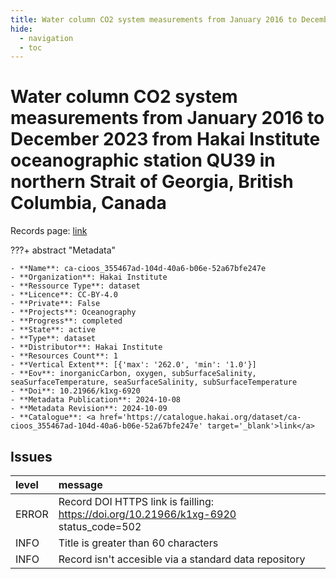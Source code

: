 ```yaml
---
title: Water column CO2 system measurements from January 2016 to December 2023 from Hakai Institute oceanographic station QU39 in northern Strait of Georgia, British Columbia, Canada
hide:
  - navigation
  - toc
---
```


# Water column CO2 system measurements from January 2016 to December 2023 from Hakai Institute oceanographic station QU39 in northern Strait of Georgia, British Columbia, Canada

Records page: <a href='https://catalogue.hakai.org/dataset/ca-cioos_355467ad-104d-40a6-b06e-52a67bfe247e' target='_blank'>link</a>

???+ abstract "Metadata"

    - **Name**: ca-cioos_355467ad-104d-40a6-b06e-52a67bfe247e 
    - **Organization**: Hakai Institute 
    - **Ressource Type**: dataset 
    - **Licence**: CC-BY-4.0 
    - **Private**: False 
    - **Projects**: Oceanography 
    - **Progress**: completed 
    - **State**: active 
    - **Type**: dataset 
    - **Distributor**: Hakai Institute 
    - **Resources Count**: 1 
    - **Vertical Extent**: [{'max': '262.0', 'min': '1.0'}] 
    - **Eov**: inorganicCarbon, oxygen, subSurfaceSalinity, seaSurfaceTemperature, seaSurfaceSalinity, subSurfaceTemperature 
    - **Doi**: 10.21966/k1xg-6920 
    - **Metadata Publication**: 2024-10-08 
    - **Metadata Revision**: 2024-10-09 
    - **Catalogue**: <a href='https://catalogue.hakai.org/dataset/ca-cioos_355467ad-104d-40a6-b06e-52a67bfe247e' target='_blank'>link</a> 

<div id='map'></div>




## Issues
| level   | message                                                                               |
|:--------|:--------------------------------------------------------------------------------------|
| ERROR   | Record DOI HTTPS link is failling: https://doi.org/10.21966/k1xg-6920 status_code=502 |
| INFO    | Title is greater than 60 characters                                                   |
| INFO    | Record isn't accesible via a standard data repository                                 |


<script>
   document.addEventListener("DOMContentLoaded", function() {
    var map = L.map('map').setView([51.505, -125.09], 5);
    L.tileLayer('https://tile.openstreetmap.org/{z}/{x}/{y}.png', {
        maxZoom: 19,
        attribution: '&copy; <a href="http://www.openstreetmap.org/copyright">OpenStreetMap</a>'
    }).addTo(map);
    var geojsonFeature = {
        "type": "Feature",
        "properties": {
            "name" : "Water column CO2 system measurements from January 2016 to December 2023 from Hakai Institute oceanographic station QU39 in northern Strait of Georgia, British Columbia, Canada"
        },
        "geometry": {'type': 'Point', 'coordinates': [-125.1, 50.03]}
    }
    L.geoJSON(geojsonFeature).addTo(map);
   })
</script>